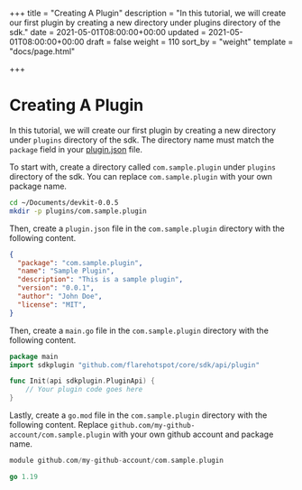 +++
title = "Creating A Plugin"
description = "In this tutorial, we will create our first plugin by creating a new directory under plugins directory of the sdk."
date = 2021-05-01T08:00:00+00:00
updated = 2021-05-01T08:00:00+00:00
draft = false
weight = 110
sort_by = "weight"
template = "docs/page.html"

+++

# Creating A Plugin

In this tutorial, we will create our first plugin by creating a new directory under `plugins` directory of the sdk.
The directory name must match the `package` field in your [plugin.json](../api/plugin-json) file.

To start with, create a directory called `com.sample.plugin` under `plugins` directory of the sdk.
You can replace `com.sample.plugin` with your own package name.

```bash
cd ~/Documents/devkit-0.0.5
mkdir -p plugins/com.sample.plugin
```

Then, create a `plugin.json` file in the `com.sample.plugin` directory with the following content.

```json
{
  "package": "com.sample.plugin",
  "name": "Sample Plugin",
  "description": "This is a sample plugin",
  "version": "0.0.1",
  "author": "John Doe",
  "license": "MIT",
}
```

Then, create a `main.go` file in the `com.sample.plugin` directory with the following content.
```go
package main
import sdkplugin "github.com/flarehotspot/core/sdk/api/plugin"

func Init(api sdkplugin.PluginApi) {
    // Your plugin code goes here
}
```

Lastly, create a `go.mod` file in the `com.sample.plugin` directory with the following content. Replace `github.com/my-github-account/com.sample.plugin` with your own github account and package name.
```go
module github.com/my-github-account/com.sample.plugin

go 1.19
```

